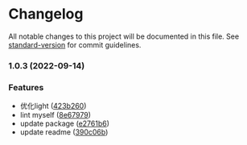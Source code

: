 # Changelog

All notable changes to this project will be documented in this file. See [standard-version](https://github.com/conventional-changelog/standard-version) for commit guidelines.

### 1.0.3 (2022-09-14)


### Features

* 优化light ([423b260](https://github.com/novlan1/eslint-config-light/commit/423b2607f7cc4e66e3eaa01d4efb8bb053215b23))
* lint myself ([8e67979](https://github.com/novlan1/eslint-config-light/commit/8e67979f33a2354c0b86fdda93471e30d10a06bc))
* update package ([e2761b6](https://github.com/novlan1/eslint-config-light/commit/e2761b690aea96a5d8e4d66b964a1a94eb45e6df))
* update readme ([390c06b](https://github.com/novlan1/eslint-config-light/commit/390c06b15cd078736b935e3156789a4c381ddeba))
